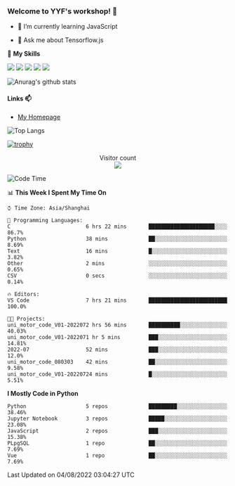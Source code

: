 ### Welcome to YYF's workshop! 👋

<!--
**YifeiYang210/YifeiYang210** is a ✨ _special_ ✨ repository because its `README.md` (this file) appears on your GitHub profile.

Here are some ideas to get you started:

- 🔭 I’m currently working on ...
- 🌱 I’m currently learning ...
- 👯 I’m looking to collaborate on ...
- 🤔 I’m looking for help with ...
- 💬 Ask me about ...
- 📫 How to reach me: ...
- 😄 Pronouns: ...
- ⚡ Fun fact: ...
-->

- 🌱 I’m currently learning JavaScript

- 💬 Ask me about Tensorflow.js

🌟 **My Skills**
<!-- [![](https://img.shields.io/badge/{徽标标题}-{徽标内容}-{徽标颜色}.svg)]({linkUrl}) -->

![](https://img.shields.io/badge/-Python-3f7fbd?logo=Python&logoColor=fff)
![](https://img.shields.io/badge/-DeepLearning-3f7fbd?logo=Pandas&logoColor=fff)
![](https://img.shields.io/badge/-Wechat-3f7fbd?logo=Wechat&logoColor=fff)
![](https://img.shields.io/badge/-C%2B%2B-3f7fbd?logo=C%2B%2B&logoColor=fff)
![](https://img.shields.io/badge/-JavaScript-3f7fbd?logo=JavaScript&logoColor=fff)

![Anurag's github stats](https://github-readme-stats.vercel.app/api?username=YifeiYang210&theme=maroongold)



#### Links 📫

* [My Homepage](https://YifeiYang210.github.io/blog/)

![Top Langs](https://github-readme-stats.vercel.app/api/top-langs/?username=YifeiYang210&hide=roff,c)

[![trophy](https://github-profile-trophy.vercel.app/?username=YifeiYang210&theme=dracula&row=2&column=3)](https://github.com/ryo-ma/github-profile-trophy)

<p align="center"> 
  Visitor count<br>
  <img src="https://profile-counter.glitch.me/YifeiYang210/count.svg" />
</p>

<!--START_SECTION:waka-->
![Code Time](http://img.shields.io/badge/Code%20Time-1%2C118%20hrs%2055%20mins-blue)

📊 **This Week I Spent My Time On** 

```text
⌚︎ Time Zone: Asia/Shanghai

💬 Programming Languages: 
C                        6 hrs 22 mins       █████████████████████░░░░   86.7% 
Python                   38 mins             ██░░░░░░░░░░░░░░░░░░░░░░░   8.69% 
Text                     16 mins             █░░░░░░░░░░░░░░░░░░░░░░░░   3.82% 
Other                    2 mins              ░░░░░░░░░░░░░░░░░░░░░░░░░   0.65% 
CSV                      0 secs              ░░░░░░░░░░░░░░░░░░░░░░░░░   0.14%

🔥 Editors: 
VS Code                  7 hrs 21 mins       █████████████████████████   100.0%

🐱‍💻 Projects: 
uni_motor_code_V01-2022072 hrs 56 mins       ██████████░░░░░░░░░░░░░░░   40.03% 
uni_motor_code_V01-2022071 hr 5 mins         ███░░░░░░░░░░░░░░░░░░░░░░   14.81% 
2022-07                  52 mins             ███░░░░░░░░░░░░░░░░░░░░░░   12.0% 
uni_motor_code_080303    42 mins             ██░░░░░░░░░░░░░░░░░░░░░░░   9.58% 
uni_motor_code_V01-20220724 mins             █░░░░░░░░░░░░░░░░░░░░░░░░   5.51%

```

**I Mostly Code in Python** 

```text
Python                   5 repos             █████████░░░░░░░░░░░░░░░░   38.46% 
Jupyter Notebook         3 repos             █████░░░░░░░░░░░░░░░░░░░░   23.08% 
JavaScript               2 repos             ███░░░░░░░░░░░░░░░░░░░░░░   15.38% 
PLpgSQL                  1 repo              ██░░░░░░░░░░░░░░░░░░░░░░░   7.69% 
Vue                      1 repo              ██░░░░░░░░░░░░░░░░░░░░░░░   7.69%

```



 Last Updated on 04/08/2022 03:04:27 UTC
<!--END_SECTION:waka-->


